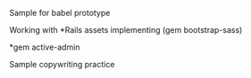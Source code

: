
Sample for babel prototype

Working with 
 *Rails assets implementing (gem bootstrap-sass)

 *gem active-admin 


Sample copywriting practice